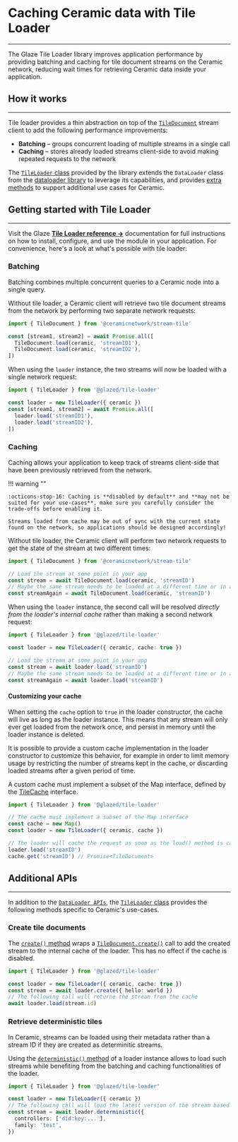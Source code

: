 # **Caching Ceramic data with Tile Loader**

---

The Glaze Tile Loader library improves application performance by providing batching and caching for tile document streams on the Ceramic network, reducing wait times for retrieving Ceramic data inside your application.

## **How it works**

---

Tile loader provides a thin abstraction on top of the [`TileDocument`](https://developers.ceramic.network/reference/typescript/classes/_ceramicnetwork_stream_tile.tiledocument-1.html) stream client to add the following performance improvements:

- **Batching** – groups concurrent loading of multiple streams in a single call
- **Caching** – stores already loaded streams client-side to avoid making repeated requests to the network

The [`TileLoader` class](../../reference/glaze/classes/tile_loader.TileLoader.md) provided by the library extends the `DataLoader` class from the [dataloader library](https://github.com/graphql/dataloader) to leverage its capabilities, and provides [extra methods](#additional-apis) to support additional use cases for Ceramic.

## **Getting started with Tile Loader**

---

Visit the Glaze [**Tile Loader reference →**](../../reference/glaze/modules/tile_loader.md) documentation for full instructions on how to install, configure, and use the module in your application. For convenience, here's a look at what's possible with tile loader:

### **Batching**

Batching combines multiple concurrent queries to a Ceramic node into a single query.

Without tile loader, a Ceramic client will retrieve two tile document streams from the network by performing two separate network requests:

```ts
import { TileDocument } from '@ceramicnetwork/stream-tile'

const [stream1, stream2] = await Promise.all([
  TileDocument.load(ceramic, 'streamID1'),
  TileDocument.load(ceramic, 'streamID2'),
])
```

When using the `loader` instance, the two streams will now be loaded with a single network request:

```ts
import { TileLoader } from '@glazed/tile-loader'

const loader = new TileLoader({ ceramic })
const [stream1, stream2] = await Promise.all([
  loader.load('streamID1'),
  loader.load('streamID2'),
])
```

### **Caching**

Caching allows your application to keep track of streams client-side that have been previously retrieved from the network.

!!! warning ""

    :octicons-stop-16: Caching is **disabled by default** and **may not be suited for your use-cases**, make sure you carefully consider the trade-offs before enabling it.

    Streams loaded from cache may be out of sync with the current state found on the network, so applications should be designed accordingly!

Without tile loader, the Ceramic client will perform two network requests to get the state of the stream at two different times:

```ts
import { TileDocument } from '@ceramicnetwork/stream-tile'

// Load the stream at some point in your app
const stream = await TileDocument.load(ceramic, 'streamID')
// Maybe the same stream needs to be loaded at a different time or in another part of your app
const streamAgain = await TileDocument.load(ceramic, 'streamID')
```

When using the `loader` instance, the second call will be resolved _directly from the loader's internal cache_ rather than making a second network request:

```ts
import { TileLoader } from '@glazed/tile-loader'

const loader = new TileLoader({ ceramic, cache: true })

// Load the stream at some point in your app
const stream = await loader.load('streamID')
// Maybe the same stream needs to be loaded at a different time or in another part of your app
const streamAgain = await loader.load('streamID')
```

#### **Customizing your cache**

When setting the `cache` option to `true` in the loader constructor, the cache will live as long as the loader instance. This means that any stream will only ever get loaded from the network once, and persist in memory until the loader instance is deleted.

It is possible to provide a custom cache implementation in the loader constructor to customize this behavior, for example in order to limit memory usage by restricting the number of streams kept in the cache, or discarding loaded streams after a given period of time.

A custom cache must implement a subset of the Map interface, defined by the [TileCache](../../reference/glaze/modules/tile_loader.md#tilecache) interface.

```ts
import { TileLoader } from '@glazed/tile-loader'

// The cache must implement a subset of the Map interface
const cache = new Map()
const loader = new TileLoader({ ceramic, cache })

// The loader will cache the request as soon as the load() method is called, so the stored value is a Promise of a TileDocument
loader.load('streamID')
cache.get('streamID') // Promise<TileDocument>
```

## **Additional APIs**

---

In addition to the [`DataLoader APIs`](https://github.com/graphql/dataloader#api), the [`TileLoader` class](../../reference/glaze/classes/tile_loader.TileLoader.md) provides the following methods specific to Ceramic's use-cases.

### **Create tile documents**

The [`create()` method](../..//reference/glaze/classes/tile_loader.TileLoader.md#create) wraps a [`TileDocument.create()`](https://developers.ceramic.network/reference/typescript/classes/_ceramicnetwork_stream_tile.tiledocument-1.html#create) call to add the created stream to the internal cache of the loader. This has no effect if the cache is disabled.

```ts
import { TileLoader } from '@glazed/tile-loader'

const loader = new TileLoader({ ceramic, cache: true })
const stream = await loader.create({ hello: world })
// The following call will returne the stream from the cache
await loader.load(stream.id)
```

### **Retrieve deterministic tiles**

In Ceramic, streams can be loaded using their metadata rather than a stream ID if they are created as determinitic streams.

Using the [`deterministic()` method](../..//reference/glaze/classes/tile_loader.TileLoader.md#deterministic) of a loader instance allows to load such streams while benefiting from the batching and caching functionalities of the loader.

```ts
import { TileLoader } from '@glazed/tile-loader'

const loader = new TileLoader({ ceramic })
// The following call will load the latest version of the stream based on its metadata, if such stream exists
const stream = await loader.deterministic({
  controllers: ['did:key:...'],
  family: 'test',
})
```
